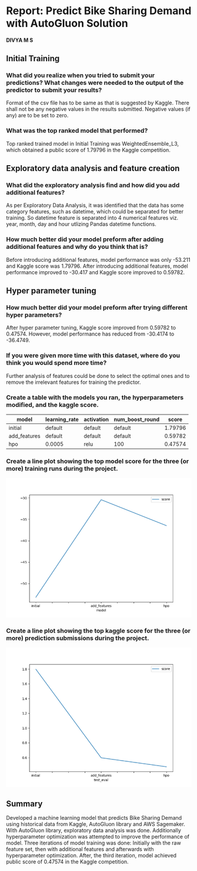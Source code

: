 # Report: Predict Bike Sharing Demand with AutoGluon Solution
#### DIVYA M S

## Initial Training
### What did you realize when you tried to submit your predictions? What changes were needed to the output of the predictor to submit your results?
Format of the csv file has to be same as that is suggested by Kaggle.
There shall not be any negative values in the results submitted. Negative values (if any) are to be set to zero.

### What was the top ranked model that performed?
Top ranked trained model in Initial Training was WeightedEnsemble_L3, which obtained a public score of 1.79796 in the Kaggle competition.

## Exploratory data analysis and feature creation
### What did the exploratory analysis find and how did you add additional features?
As per Exploratory Data Analysis, it was identified that the data has some category features, such as datetime, which could be separated for better training.
So datetime feature is separated into 4 numerical features viz. year, month, day and hour utlizing Pandas datetime functions.

### How much better did your model preform after adding additional features and why do you think that is?
Before introducing additional features, model performance was only -53.211 and Kaggle score was 1.79796.
After introducing additional features, model performance improved to -30.417 and Kaggle score improved to 0.59782.

## Hyper parameter tuning
### How much better did your model preform after trying different hyper parameters?
After hyper parameter tuning, Kaggle score improved from 0.59782 to 0.47574.
However, model performance has reduced from -30.4174 to -36.4749.

### If you were given more time with this dataset, where do you think you would spend more time?
Further analysis of features could be done to select the optimal ones and to remove the irrelevant features for training the predictor.

### Create a table with the models you ran, the hyperparameters modified, and the kaggle score.
|model|learning_rate|activation|num_boost_round|score|
|--|--|--|--|--|
|initial|default|default|default|1.79796|
|add_features|default|default|default|0.59782|
|hpo|0.0005|relu|100|0.47574|

### Create a line plot showing the top model score for the three (or more) training runs during the project.
![model_train_score.png](img/model_train_score.png)

### Create a line plot showing the top kaggle score for the three (or more) prediction submissions during the project.
![model_test_score.png](img/model_test_score.png)

## Summary
Developed a machine learning model that predicts Bike Sharing Demand using historical data from Kaggle, AutoGluon library and AWS Sagemaker. With AutoGluon library, exploratory data analysis was done. Additionally hyperparameter optimization was attempted to improve the performance of model. Three iterations of model training was done: Initially with the raw feature set, then with additional features and afterwards with hyperparameter optimization. After, the third iteration, model achieved public score of 0.47574 in the Kaggle competition.